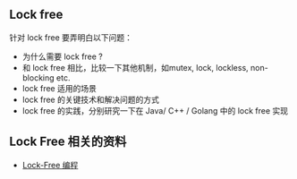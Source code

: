 
## Lock free

针对 lock free 要弄明白以下问题：

- 为什么需要 lock free ?
- 和 lock free 相比，比较一下其他机制，如mutex, lock, lockless, non-blocking etc.
- lock free 适用的场景
- lock free 的关键技术和解决问题的方式
- lock free 的实践，分别研究一下在 Java/ C++ / Golang 中的 lock free 实现


## Lock Free 相关的资料

- [Lock-Free 编程](https://www.cnblogs.com/gaochundong/p/lock_free_programming.html)

